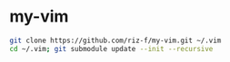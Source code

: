 # my-vim
```bash
git clone https://github.com/riz-f/my-vim.git ~/.vim  
cd ~/.vim; git submodule update --init --recursive  
```

